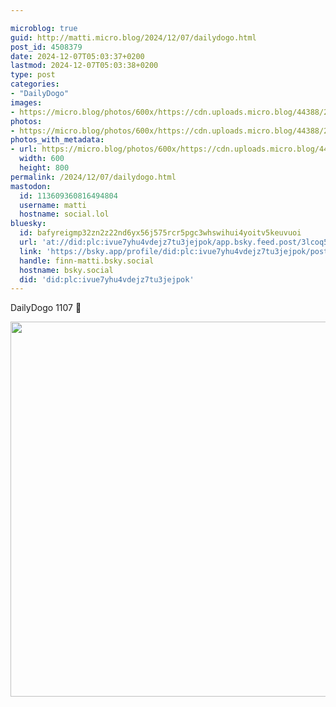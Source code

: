 ```yaml
---

microblog: true
guid: http://matti.micro.blog/2024/12/07/dailydogo.html
post_id: 4508379
date: 2024-12-07T05:03:37+0200
lastmod: 2024-12-07T05:03:38+0200
type: post
categories:
- "DailyDogo"
images:
- https://micro.blog/photos/600x/https://cdn.uploads.micro.blog/44388/2024/720265db12214b989aad176bbdcf9dca.jpg
photos:
- https://micro.blog/photos/600x/https://cdn.uploads.micro.blog/44388/2024/720265db12214b989aad176bbdcf9dca.jpg
photos_with_metadata:
- url: https://micro.blog/photos/600x/https://cdn.uploads.micro.blog/44388/2024/720265db12214b989aad176bbdcf9dca.jpg
  width: 600
  height: 800
permalink: /2024/12/07/dailydogo.html
mastodon:
  id: 113609360816494804
  username: matti
  hostname: social.lol
bluesky:
  id: bafyreigmp32zn2z22nd6yx56j575rcr5pgc3whswihui4yoitv5keuvuoi
  url: 'at://did:plc:ivue7yhu4vdejz7tu3jejpok/app.bsky.feed.post/3lcoq5x7s7326'
  link: 'https://bsky.app/profile/did:plc:ivue7yhu4vdejz7tu3jejpok/post/3lcoq5x7s7326'
  handle: finn-matti.bsky.social
  hostname: bsky.social
  did: 'did:plc:ivue7yhu4vdejz7tu3jejpok'
---
```

DailyDogo 1107 🐶

<img src="https://micro.blog/photos/600x/https://blog.martin-haehnel.de/uploads/2024/720265db12214b989aad176bbdcf9dca.jpg" width="600" alt="" />
